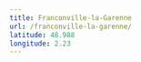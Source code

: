 ```yaml
---
title: Franconville-la-Garenne
url: /franconville-la-garenne/
latitude: 48.988
longitude: 2.23
---
```

